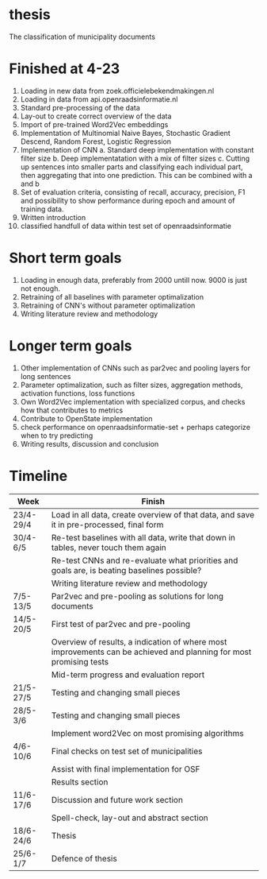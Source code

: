 # thesis
The classification of municipality documents

# Finished at 4-23
1. Loading in new data from zoek.officielebekendmakingen.nl
2. Loading in data from api.openraadsinformatie.nl
3. Standard pre-processing of the data 
4. Lay-out to create correct overview of the data
5. Import of pre-trained Word2Vec embeddings
6. Implementation of Multinomial Naive Bayes, Stochastic Gradient Descend, Random Forest, Logistic Regression
7. Implementation of CNN
a. Standard deep implementation with constant filter size
b. Deep implementatation with a mix of filter sizes
c. Cutting up sentences into smaller parts and classifying each individual part, then aggregating that into one prediction. This can be combined with a and b
8. Set of evaluation criteria, consisting of recall, accuracy, precision, F1 and possibility to show performance during epoch and amount of training data.
9. Written introduction
10. classified handfull of data within test set of openraadsinformatie

# Short term goals
1. Loading in enough data, preferably from 2000 untill now. 9000 is just not enough.
2. Retraining of all baselines with parameter optimalization
3. Retraining of CNN's without parameter optimalization
4. Writing literature review and methodology

# Longer term goals
1. Other implementation of CNNs such as par2vec and pooling layers for long sentences
2. Parameter optimalization, such as filter sizes, aggregation methods, activation functions, loss functions
3. Own Word2Vec implementation with specialized corpus, and checks how that contributes to metrics
4. Contribute to OpenState implementation
5. check performance on openraadsinformatie-set + perhaps categorize when to try predicting
6. Writing results, discussion and conclusion



# Timeline
| Week         | Finish                                                                                                             |
|--------------|--------------------------------------------------------------------------------------------------------------------|
| 23/4-29/4    | Load in all data, create overview of that data, and save it in pre-processed, final form                           |
| 30/4-6/5     | Re-test baselines with all data, write that down in tables, never touch them again                                 |
|              | Re-test CNNs and re-evaluate what priorities and goals are, is beating baselines possible?                         |
|              | Writing literature review and methodology                                                                          |
| 7/5-13/5     | Par2vec and pre-pooling as solutions for long documents                                                            |
| 14/5-20/5    | First test of par2vec and pre-pooling                                                                              |
|              | Overview of results, a indication of where most improvements can be achieved and planning for most promising tests | 
|              | Mid-term progress and evaluation report                                                                            |
| 21/5-27/5    | Testing and changing small pieces                                                                                  |
| 28/5-3/6     | Testing and changing small pieces                                                                                  |
|              | Implement word2Vec on most promising algorithms                                                                    |
| 4/6-10/6     | Final checks on test set of municipalities                                                                         |
|              | Assist with final implementation for OSF                                                                           |
|              | Results section                                                                                                    |
| 11/6-17/6    | Discussion and future work section                                                                                 |
|              | Spell-check, lay-out and abstract section                                                                          |
| 18/6-24/6    | Thesis                                                                                                             |
| 25/6-1/7     | Defence of thesis                                                                                                  |
  
